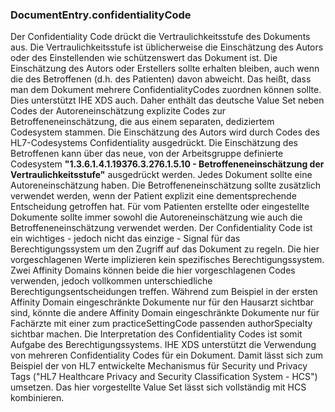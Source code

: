 ### DocumentEntry.confidentialityCode

Der Confidentiality Code drückt die Vertraulichkeitsstufe des Dokuments aus. Die Vertraulichkeitsstufe ist üblicherweise 
die Einschätzung des Autors oder des Einstellenden wie schützenswert das Dokument ist. Die Einschätzung des Autors oder Erstellers sollte erhalten bleiben, 
auch wenn die des Betroffenen (d.h. des Patienten) davon abweicht. Das heißt, dass man dem Dokument mehrere ConfidentialityCodes zuordnen können sollte. 
Dies unterstützt IHE XDS auch. Daher enthält das deutsche Value Set neben Codes der Autoreneinschätzung explizite Codes zur Betroffeneneinschätzung, 
die aus einem separaten, dediziertem Codesystem stammen. Die Einschätzung des Autors wird durch Codes des HL7-Codesystems Confidentiality ausgedrückt. 
Die Einschätzung des Betroffenen kann über das neue, von der Arbeitsgruppe 
definierte Codesystem **"1.3.6.1.4.1.19376.3.276.1.5.10 - Betroffeneneinschätzung der Vertraulichkeitsstufe"** ausgedrückt werden. 
Jedes Dokument sollte eine Autoreneinschätzung haben. Die Betroffeneneinschätzung sollte zusätzlich verwendet werden, 
wenn der Patient explizit eine dementsprechende Entscheidung getroffen hat. Für vom Patienten erstellte oder eingestellte Dokumente sollte 
immer sowohl die Autoreneinschätzung wie auch die Betroffeneneinschätzung verwendet werden. Der Confidentiality Code ist 
ein wichtiges - jedoch nicht das einzige - Signal für das Berechtigungssystem um den Zugriff auf das Dokument zu regeln. 
Die hier vorgeschlagenen Werte implizieren kein spezifisches Berechtigungssystem. Zwei Affinity Domains können beide die hier vorgeschlagenen Codes verwenden, 
jedoch vollkommen unterschiedliche Berechtigungsentscheidungen treffen. Während zum Beispiel in der ersten Affinity Domain 
eingeschränkte Dokumente nur für den Hausarzt sichtbar sind, könnte die andere Affinity Domain eingeschränkte Dokumente 
nur für Fachärzte mit einer zum practiceSettingCode passenden authorSpecialty sichtbar machen. Die Interpretation des Confidentiality Codes 
ist somit Aufgabe des Berechtigungssystems. IHE XDS unterstützt die Verwendung von mehreren Confidentiality Codes für ein Dokument. 
Damit lässt sich zum Beispiel der von HL7 entwickelte Mechanismus für Security und Privacy Tags ("HL7 Healthcare Privacy and Security Classification System - HCS") umsetzen. 
Das hier vorgestellte Value Set lässt sich vollständig mit HCS kombinieren.


